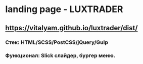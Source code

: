 # landing page - LUXTRADER

## https://vitalyam.github.io/luxtrader/dist/

### Стек: HTML/SCSS/PostCSS/jQuery/Gulp
### Функционал: Slick слайдер, бургер меню.
